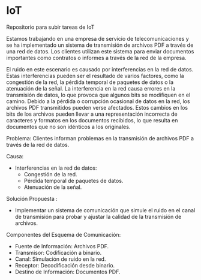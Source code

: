 # IoT
Repositorio para subir tareas de IoT


Estamos trabajando en una empresa de servicio de telecomunicaciones y se ha implementado un sistema de transmisión de archivos PDF a través de una red de datos. Los clientes utilizan este sistema para enviar documentos importantes como contratos o informes a través de la red de la empresa. 

El ruido en este escenario es causado por interferencias en la red de datos. Estas interferencias pueden ser el resultado de varios factores, como la congestión de la red, la pérdida temporal de paquetes de datos o la atenuación de la señal. La interferencia en la red causa errores en la transmisión de datos, lo que provoca que algunos bits se modifiquen en el camino.
Debido a la pérdida o corrupción ocasional de datos en la red, los archivos PDF transmitidos pueden verse afectados. Estos cambios en los bits de los archivos pueden llevar a una representación incorrecta de caracteres y formatos en los documentos recibidos, lo que resulta en documentos que no son idénticos a los originales.

Problema: 
Clientes informan problemas en la transmisión de archivos PDF a través de la red de datos.

Causa:
- Interferencias en la red de datos:
  * Congestión de la red.
  * Pérdida temporal de paquetes de datos.  
  * Atenuación de la señal.

Solución Propuesta :
 - Implementar un sistema de comunicación que simule el ruido en el canal de transmisión para probar y ajustar la calidad de la transmisión de archivos.


Componentes del Esquema de Comunicación:
 - Fuente de Información: Archivos PDF.
 - Transmisor: Codificación a binario.
 - Canal: Simulación de ruido en la red.
 - Receptor: Decodificación desde binario.
 - Destino de Información: Documentos PDF. 
